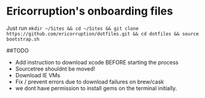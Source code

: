 # Ericorruption's onboarding files
Just run `mkdir ~/Sites && cd ~/Sites && git clone https://github.com/ericorruption/dotfiles.git && cd dotfiles && source bootstrap.sh`

##TODO
* Add instruction to download xcode BEFORE starting the process
* Sourcetree shouldnt be moved!
* Download IE VMs
* Fix / prevent errors due to download failures on brew/cask
* we dont have permission to install gems on the terminal initially.
